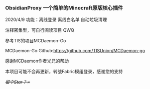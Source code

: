 ### **ObsidianProxy 一个简单的Minecraft原版核心插件**

2020/4/9 功能：离线登录 离线白名单 自动垃圾清理

注释密集型，可自行阅读项目 QWQ

参考TIS的项目MCDaemon-Go

MCDaemon-Go Github:https://github.com/TISUnion/MCDaemon-go

感谢MCDaemon作者光兄的帮助

本项目可能不会再更新，转战Fabric模组登录，感谢您的支持

*~~留个Star？⭐~~*